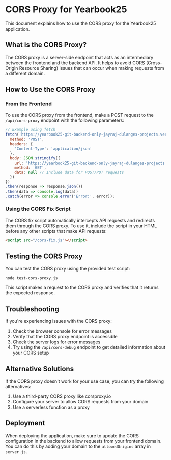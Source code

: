 # CORS Proxy for Yearbook25

This document explains how to use the CORS proxy for the Yearbook25 application.

## What is the CORS Proxy?

The CORS proxy is a server-side endpoint that acts as an intermediary between the frontend and the backend API. It helps to avoid CORS (Cross-Origin Resource Sharing) issues that can occur when making requests from a different domain.

## How to Use the CORS Proxy

### From the Frontend

To use the CORS proxy from the frontend, make a POST request to the `/api/cors-proxy` endpoint with the following parameters:

```javascript
// Example using fetch
fetch('https://yearbook25-git-backend-only-jayraj-dulanges-projects.vercel.app/api/cors-proxy', {
  method: 'POST',
  headers: {
    'Content-Type': 'application/json'
  },
  body: JSON.stringify({
    url: 'https://yearbook25-git-backend-only-jayraj-dulanges-projects.vercel.app/api/profiles',
    method: 'GET',
    data: null // Include data for POST/PUT requests
  })
})
.then(response => response.json())
.then(data => console.log(data))
.catch(error => console.error('Error:', error));
```

### Using the CORS Fix Script

The CORS fix script automatically intercepts API requests and redirects them through the CORS proxy. To use it, include the script in your HTML before any other scripts that make API requests:

```html
<script src="/cors-fix.js"></script>
```

## Testing the CORS Proxy

You can test the CORS proxy using the provided test script:

```bash
node test-cors-proxy.js
```

This script makes a request to the CORS proxy and verifies that it returns the expected response.

## Troubleshooting

If you're experiencing issues with the CORS proxy:

1. Check the browser console for error messages
2. Verify that the CORS proxy endpoint is accessible
3. Check the server logs for error messages
4. Try using the `/api/cors-debug` endpoint to get detailed information about your CORS setup

## Alternative Solutions

If the CORS proxy doesn't work for your use case, you can try the following alternatives:

1. Use a third-party CORS proxy like corsproxy.io
2. Configure your server to allow CORS requests from your domain
3. Use a serverless function as a proxy

## Deployment

When deploying the application, make sure to update the CORS configuration in the backend to allow requests from your frontend domain. You can do this by adding your domain to the `allowedOrigins` array in `server.js`.
